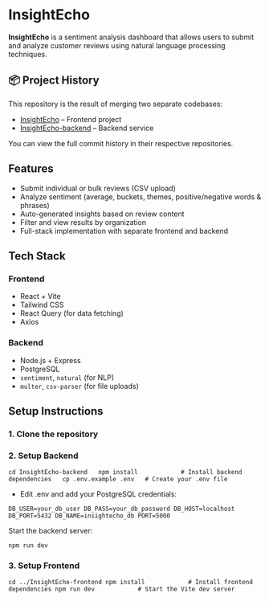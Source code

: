 # InsightEcho

**InsightEcho** is a sentiment analysis dashboard that allows users to submit and analyze customer reviews using natural language processing techniques.

## 📦 Project History

This repository is the result of merging two separate codebases:

- [InsightEcho](https://github.com/acheird/InsightEcho) – Frontend project
- [InsightEcho-backend](https://github.com/acheird/InsightEcho-backend) – Backend service

You can view the full commit history in their respective repositories.

## Features

- Submit individual or bulk reviews (CSV upload)
- Analyze sentiment (average, buckets, themes, positive/negative words & phrases)
- Auto-generated insights based on review content
- Filter and view results by organization
- Full-stack implementation with separate frontend and backend

## Tech Stack

### Frontend
- React + Vite
- Tailwind CSS
- React Query (for data fetching)
- Axios

### Backend
- Node.js + Express
- PostgreSQL
- `sentiment`, `natural` (for NLP)
- `multer`, `csv-parser` (for file uploads)

##  Setup Instructions

### 1. Clone the repository

### 2. Setup Backend

``
cd InsightEcho-backend  
npm install            # Install backend dependencies  
cp .env.example .env   # Create your .env file  
``

- Edit .env and add your PostgreSQL credentials:

``DB_USER=your_db_user
DB_PASS=your_db_password
DB_HOST=localhost
DB_PORT=5432
DB_NAME=insightecho_db
PORT=5000``

Start the backend server:

``npm run dev``

### 3. Setup Frontend

``cd ../InsightEcho-frontend
npm install            # Install frontend dependencies
npm run dev            # Start the Vite dev server ``
